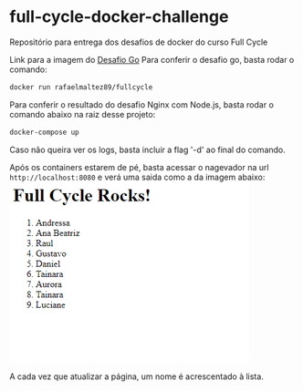 # full-cycle-docker-challenge

Repositório para entrega dos desafios de docker do curso Full Cycle

Link para a imagem do [Desafio Go](https://hub.docker.com/r/rafaelmaltez89/fullcycle)
Para conferir o desafio go, basta rodar o comando:

```bash
docker run rafaelmaltez89/fullcycle
```

Para conferir o resultado do desafio Nginx com Node.js, basta rodar o comando abaixo na raiz desse projeto:
```bash
docker-compose up
```
Caso não queira ver os logs, basta incluir a flag '-d' ao final do comando.

Após os containers estarem de pé, basta acessar o nagevador na url `http://localhost:8080` e verá uma saida como a da imagem abaixo:
![Captura de tela do resultado da chamada ao Nginx](./imgs/api-result.png)

A cada vez que atualizar a página, um nome é acrescentado à lista.